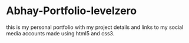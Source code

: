# Abhay-Portfolio-levelzero
 this is my personal portfolio with my project details and links to my social media accounts made using html5 and css3.
